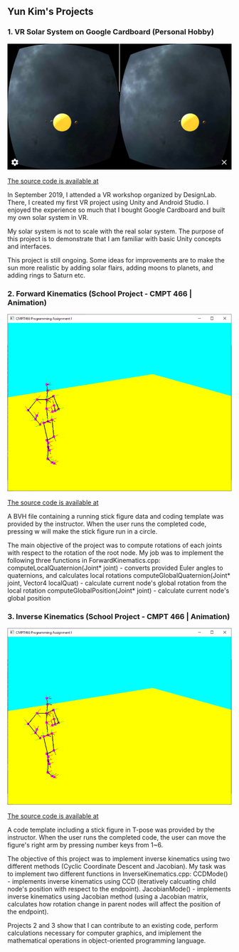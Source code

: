 ## Yun Kim's Projects

### 1. VR Solar System on Google Cardboard (Personal Hobby)
  
  ![Figure 1](https://github.com/melongbob/kabam/blob/master/Screenshot_20191115-230033.png?raw=true)

  [The source code is available at](https://github.com/melongbob)
  
  In September 2019, I attended a VR workshop organized by DesignLab. There, I created my first VR project using Unity and Android Studio. I enjoyed the experience so much that I bought Google Cardboard and built my own solar system in VR.
  
  My solar system is not to scale with the real solar system. The purpose of this project is to demonstrate that I am familiar with basic Unity concepts and interfaces. 
  
  This project is still ongoing. Some ideas for improvements are to make the sun more realistic by adding solar flairs, adding moons to planets, and adding rings to Saturn etc.
  
### 2. Forward Kinematics (School Project - CMPT 466 | Animation)
  
  ![Figure 2](https://github.com/melongbob/kabam/blob/master/running_figure.PNG?raw=true)
  
  [The source code is available at](https://github.com/melongbob)
  
  A BVH file containing a running stick figure data and coding template was provided by the instructor. When the user runs the completed code, pressing w will make the stick figure run in a circle.
  
  The main objective of the project was to compute rotations of each joints with respect to the rotation of the root node. My job was to implement the following three functions in ForwardKinematics.cpp:
    computeLocalQuaternion(Joint* joint)
      - converts provided Euler angles to quaternions, and calculates local rotations
    computeGlobalQuaternion(Joint* joint, Vector4 localQuat) 
      - calculate current node's global rotation from the local rotation
    computeGlobalPosition(Joint* joint)
      - calculate current node's global position
      
### 3. Inverse Kinematics (School Project - CMPT 466 | Animation)

  ![Figure 3](https://github.com/melongbob/kabam/blob/master/running_figure.PNG?raw=true)
  
  [The source code is available at](https://github.com/melongbob)
  
  A code template including a stick figure in T-pose was provided by the instructor. When the user runs the completed code, the user can move the figure's right arm by pressing number keys from 1~6.
  
  The objective of this project was to implement inverse kinematics using two different methods (Cyclic Coordinate Descent and Jacobian). My task was to implement two different functions in InverseKinematics.cpp:
    CCDMode()
      - implements inverse kinematics using CCD (iteratively calcuating child node's position with respect to the endpoint).
    JacobianMode()
      - implements inverse kinematics using Jacobian method (using a Jacobian matrix, calculates how rotation change in               parent nodes will affect the position of the endpoint).
  
  Projects 2 and 3 show that I can contribute to an existing code, perform calculations necessary for computer graphics, and imiplement the mathematical operations in object-oriented programming language.
